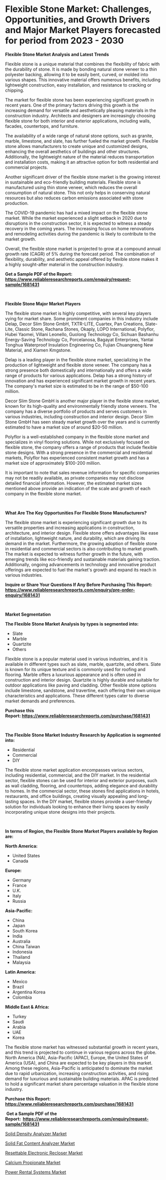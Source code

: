 <p><h1>Flexible Stone Market: Challenges, Opportunities, and Growth Drivers and Major Market Players forecasted for period from 2023 - 2030</h1></p><p><strong>Flexible Stone Market Analysis and Latest Trends</strong></p>
<p><p>Flexible stone is a unique material that combines the flexibility of fabric with the durability of stone. It is made by bonding natural stone veneer to a thin polyester backing, allowing it to be easily bent, curved, or molded into various shapes. This innovative material offers numerous benefits, including lightweight construction, easy installation, and resistance to cracking or chipping.</p><p>The market for flexible stone has been experiencing significant growth in recent years. One of the primary factors driving this growth is the increasing demand for versatile and aesthetically pleasing materials in the construction industry. Architects and designers are increasingly choosing flexible stone for both interior and exterior applications, including walls, facades, countertops, and furniture.</p><p>The availability of a wide range of natural stone options, such as granite, marble, limestone, and slate, has further fueled the market growth. Flexible stone allows manufacturers to create unique and customized designs, enhancing the overall aesthetics of buildings and other structures. Additionally, the lightweight nature of the material reduces transportation and installation costs, making it an attractive option for both residential and commercial projects.</p><p>Another significant driver of the flexible stone market is the growing interest in sustainable and eco-friendly building materials. Flexible stone is manufactured using thin stone veneer, which reduces the overall consumption of natural stone. This not only helps in conserving natural resources but also reduces carbon emissions associated with stone production.</p><p>The COVID-19 pandemic has had a mixed impact on the flexible stone market. While the market experienced a slight setback in 2020 due to disruptions in the construction sector, it is expected to witness a steady recovery in the coming years. The increasing focus on home renovations and remodeling activities during the pandemic is likely to contribute to the market growth.</p><p>Overall, the flexible stone market is projected to grow at a compound annual growth rate (CAGR) of 5% during the forecast period. The combination of flexibility, durability, and aesthetic appeal offered by flexible stone makes it a highly sought-after material in the construction industry.</p></p>
<p><strong>Get a Sample PDF of the Report:&nbsp; <a href="https://www.reliableresearchreports.com/enquiry/request-sample/1681431">https://www.reliableresearchreports.com/enquiry/request-sample/1681431</a></strong></p>
<p>&nbsp;</p>
<p><strong>Flexible Stone Major Market Players</strong></p>
<p><p>The flexible stone market is highly competitive, with several key players vying for market share. Some prominent companies in this industry include Delap, Decor Slim Stone GmbH, TXTR-LITE, Cuartex, Pan Creations, Slate-Lite, Classic Stone, Rachana Stones, Okaply, LOPO International, Polyflor, Hubei Yaomei, Villani Leonello, Guolong Technology Co, Sichuan Bashanhu Energy-Saving Technology Co, Porcelanosa, Bagayat Enterprises, Yantai Tonghua Waterproof Insulation Engineering Co, Fujian Chuangneng New Material, and Xiamen Kmgstone.</p><p>Delap is a leading player in the flexible stone market, specializing in the production of lightweight and flexible stone veneer. The company has a strong presence both domestically and internationally and offers a wide range of products for various applications. Delap has a strong history of innovation and has experienced significant market growth in recent years. The company's market size is estimated to be in the range of $50-100 million.</p><p>Decor Slim Stone GmbH is another major player in the flexible stone market, known for its high-quality and environmentally friendly stone veneers. The company has a diverse portfolio of products and serves customers in various industries, including construction and interior design. Decor Slim Stone GmbH has seen steady market growth over the years and is currently estimated to have a market size of around $20-50 million.</p><p>Polyflor is a well-established company in the flexible stone market and specializes in vinyl flooring solutions. While not exclusively focused on flexible stone, the company offers a range of products that include flexible stone designs. With a strong presence in the commercial and residential markets, Polyflor has experienced consistent market growth and has a market size of approximately $100-200 million.</p><p>It is important to note that sales revenue information for specific companies may not be readily available, as private companies may not disclose detailed financial information. However, the estimated market sizes mentioned above provide an indication of the scale and growth of each company in the flexible stone market.</p></p>
<p>&nbsp;</p>
<p><strong>What Are The Key Opportunities For Flexible Stone Manufacturers?</strong></p>
<p><p>The flexible stone market is experiencing significant growth due to its versatile properties and increasing applications in construction, architecture, and interior design. Flexible stone offers advantages like ease of installation, lightweight nature, and durability, which are driving its demand in the market. Furthermore, the growing adoption of flexible stone in residential and commercial sectors is also contributing to market growth. The market is expected to witness further growth in the future, with emerging trends like eco-friendly and sustainable materials gaining traction. Additionally, ongoing advancements in technology and innovative product offerings are expected to fuel the market's growth and expand its reach in various industries.</p></p>
<p><strong>Inquire or Share Your Questions If Any Before Purchasing This Report: <a href="https://www.reliableresearchreports.com/enquiry/pre-order-enquiry/1681431">https://www.reliableresearchreports.com/enquiry/pre-order-enquiry/1681431</a></strong></p>
<p>&nbsp;</p>
<p><strong>Market Segmentation</strong></p>
<p><strong>The Flexible Stone Market Analysis by types is segmented into:</strong></p>
<p><ul><li>Slate</li><li>Marble</li><li>Quartzite</li><li>Others</li></ul></p>
<p><p>Flexible stone is a popular material used in various industries, and it is available in different types such as slate, marble, quartzite, and others. Slate is known for its unique texture and is commonly used for roofing and flooring. Marble offers a luxurious appearance and is often used in construction and interior design. Quartzite is highly durable and suitable for outdoor applications like paving and cladding. Other flexible stone options include limestone, sandstone, and travertine, each offering their own unique characteristics and applications. These different types cater to diverse market demands and preferences.</p></p>
<p><strong>Purchase this Report:&nbsp;<a href="https://www.reliableresearchreports.com/purchase/1681431">https://www.reliableresearchreports.com/purchase/1681431</a></strong></p>
<p>&nbsp;</p>
<p><strong>The Flexible Stone Market Industry Research by Application is segmented into:</strong></p>
<p><ul><li>Residential</li><li>Commercial</li><li>DIY</li></ul></p>
<p><p>The flexible stone market application encompasses various sectors, including residential, commercial, and the DIY market. In the residential sector, flexible stones can be used for interior and exterior purposes, such as wall cladding, flooring, and countertops, adding elegance and durability to homes. In the commercial sector, these stones find applications in hotels, restaurants, and office buildings, creating visually appealing and long-lasting spaces. In the DIY market, flexible stones provide a user-friendly solution for individuals looking to enhance their living spaces by easily incorporating unique stone designs into their projects.</p></p>
<p>&nbsp;</p>
<p><strong>In terms of Region, the Flexible Stone Market Players available by Region are:</strong></p>
<p>
    <p> <strong> North America: </strong>
        <ul>
            <li>United States</li>
            <li>Canada</li>
        </ul>
        </p> 
    <p> <strong> Europe: </strong>
        <ul>
            <li>Germany</li>
            <li>France</li>
            <li>U.K.</li>
            <li>Italy</li>
            <li>Russia</li>
        </ul>
        </p> 
    <p> <strong> Asia-Pacific: </strong>
        <ul>
            <li>China</li>
            <li>Japan</li>
            <li>South Korea</li>
            <li>India</li>
            <li>Australia</li>
            <li>China Taiwan</li>
            <li>Indonesia</li>
            <li>Thailand</li>
            <li>Malaysia</li>
        </ul>
        </p> 
    <p> <strong> Latin America: </strong>
        <ul>
            <li>Mexico</li>
            <li>Brazil</li>
            <li>Argentina Korea</li>
            <li>Colombia</li>
        </ul>
        </p> 
    <p> <strong> Middle East & Africa: </strong>
        <ul>
            <li>Turkey</li>
            <li>Saudi</li>
            <li>Arabia</li>
            <li>UAE</li>
            <li>Korea</li>
        </ul>
    </p>
    </p>
<p><p>The flexible stone market has witnessed substantial growth in recent years, and this trend is projected to continue in various regions across the globe. North America (NA), Asia-Pacific (APAC), Europe, the United States of America (USA), and China are expected to be key players in this market. Among these regions, Asia-Pacific is anticipated to dominate the market due to rapid urbanization, increasing construction activities, and rising demand for luxurious and sustainable building materials. APAC is predicted to hold a significant market share percentage valuation in the flexible stone industry.</p></p>
<p><strong>Purchase this Report: <a href="https://www.reliableresearchreports.com/purchase/1681431">https://www.reliableresearchreports.com/purchase/1681431</a></strong></p>
<p>&nbsp;<strong>Get a Sample PDF of the Report:&nbsp;&nbsp;<a href="https://www.reliableresearchreports.com/enquiry/request-sample/1681431">https://www.reliableresearchreports.com/enquiry/request-sample/1681431</a></strong></p>
<p><strong></strong></p>
<p><p><a href="https://www.linkedin.com/pulse/solid-density-analyzer-market-size-share-global-analysis-report-3is1e/">Solid Density Analyzer Market</a></p><p><a href="https://www.linkedin.com/pulse/solid-fat-content-analyzer-market-research-report-unlocks-lakwe/">Solid Fat Content Analyzer Market</a></p><p><a href="https://github.com/prosalinda88/Market-Research-Report-List-1/blob/main/resettable-electronic-recloser-market.md">Resettable Electronic Recloser Market</a></p><p><a href="https://medium.com/@zitakuvalis/calcium-propionate-market-size-growth-forecast-2023-2030-4cd6af40851c">Calcium Propionate Market</a></p><p><a href="https://medium.com/@ruthgaylord1929/power-rental-systems-market-trends-and-market-analysis-forecasted-for-period-2023-2030-8b561190a857">Power Rental Systems Market</a></p></p>